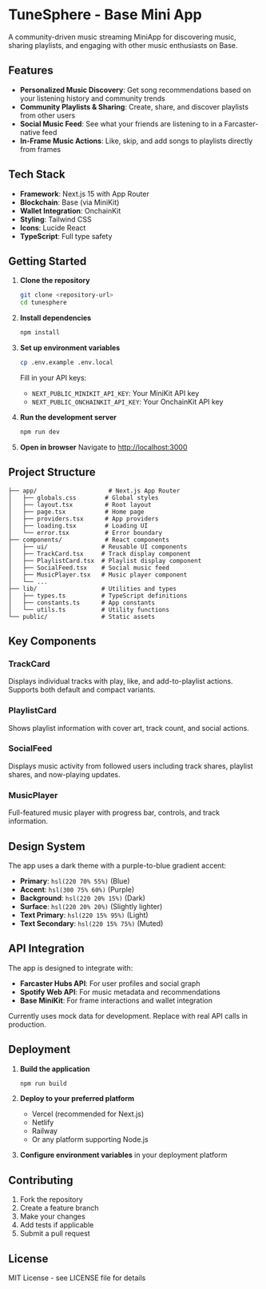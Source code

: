 # TuneSphere - Base Mini App

A community-driven music streaming MiniApp for discovering music, sharing playlists, and engaging with other music enthusiasts on Base.

## Features

- **Personalized Music Discovery**: Get song recommendations based on your listening history and community trends
- **Community Playlists & Sharing**: Create, share, and discover playlists from other users
- **Social Music Feed**: See what your friends are listening to in a Farcaster-native feed
- **In-Frame Music Actions**: Like, skip, and add songs to playlists directly from frames

## Tech Stack

- **Framework**: Next.js 15 with App Router
- **Blockchain**: Base (via MiniKit)
- **Wallet Integration**: OnchainKit
- **Styling**: Tailwind CSS
- **Icons**: Lucide React
- **TypeScript**: Full type safety

## Getting Started

1. **Clone the repository**
   ```bash
   git clone <repository-url>
   cd tunesphere
   ```

2. **Install dependencies**
   ```bash
   npm install
   ```

3. **Set up environment variables**
   ```bash
   cp .env.example .env.local
   ```
   
   Fill in your API keys:
   - `NEXT_PUBLIC_MINIKIT_API_KEY`: Your MiniKit API key
   - `NEXT_PUBLIC_ONCHAINKIT_API_KEY`: Your OnchainKit API key

4. **Run the development server**
   ```bash
   npm run dev
   ```

5. **Open in browser**
   Navigate to [http://localhost:3000](http://localhost:3000)

## Project Structure

```
├── app/                    # Next.js App Router
│   ├── globals.css        # Global styles
│   ├── layout.tsx         # Root layout
│   ├── page.tsx           # Home page
│   ├── providers.tsx      # App providers
│   ├── loading.tsx        # Loading UI
│   └── error.tsx          # Error boundary
├── components/            # React components
│   ├── ui/               # Reusable UI components
│   ├── TrackCard.tsx     # Track display component
│   ├── PlaylistCard.tsx  # Playlist display component
│   ├── SocialFeed.tsx    # Social music feed
│   ├── MusicPlayer.tsx   # Music player component
│   └── ...
├── lib/                  # Utilities and types
│   ├── types.ts          # TypeScript definitions
│   ├── constants.ts      # App constants
│   └── utils.ts          # Utility functions
└── public/               # Static assets
```

## Key Components

### TrackCard
Displays individual tracks with play, like, and add-to-playlist actions. Supports both default and compact variants.

### PlaylistCard  
Shows playlist information with cover art, track count, and social actions.

### SocialFeed
Displays music activity from followed users including track shares, playlist shares, and now-playing updates.

### MusicPlayer
Full-featured music player with progress bar, controls, and track information.

## Design System

The app uses a dark theme with a purple-to-blue gradient accent:

- **Primary**: `hsl(220 70% 55%)` (Blue)
- **Accent**: `hsl(300 75% 60%)` (Purple)  
- **Background**: `hsl(220 20% 15%)` (Dark)
- **Surface**: `hsl(220 20% 20%)` (Slightly lighter)
- **Text Primary**: `hsl(220 15% 95%)` (Light)
- **Text Secondary**: `hsl(220 15% 75%)` (Muted)

## API Integration

The app is designed to integrate with:

- **Farcaster Hubs API**: For user profiles and social graph
- **Spotify Web API**: For music metadata and recommendations  
- **Base MiniKit**: For frame interactions and wallet integration

Currently uses mock data for development. Replace with real API calls in production.

## Deployment

1. **Build the application**
   ```bash
   npm run build
   ```

2. **Deploy to your preferred platform**
   - Vercel (recommended for Next.js)
   - Netlify
   - Railway
   - Or any platform supporting Node.js

3. **Configure environment variables** in your deployment platform

## Contributing

1. Fork the repository
2. Create a feature branch
3. Make your changes
4. Add tests if applicable
5. Submit a pull request

## License

MIT License - see LICENSE file for details
